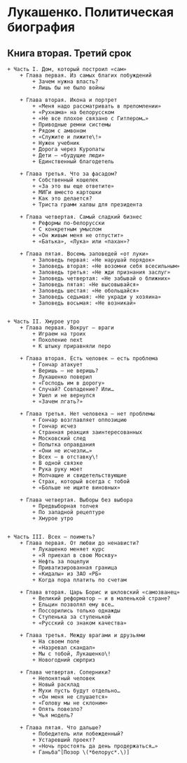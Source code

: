 # Лукашенко. Политическая биография
## Книга вторая. Третий срок

    + Часть I. Дом, который построил «сам»
        + Глава первая. Из самых благих побуждений
            + Зачем нужна власть?
            + Лишь бы не было войны

        + Глава вторая. Икона и портрет
            + «Меня надо рассматривать в преломлении»
            + «Рухнама» на белорусском
            + «Не все плохое связано с Гитлером…»
            + Приводные ремни системы
            + Рядом с амвоном
            + «Служите и лижите\!»
            + Нужен учебник
            + Дорога через Куропаты
            + Дети — «будущие люди»
            + Единственный благодетель

        + Глава третья. Что за фасадом?
            + Собственный кошелек
            + «За это вы еще ответите»
            + МИГи вместо картошки
            + Как это делается?
            + Триста грамм халвы для президента

        + Глава четвертая. Самый сладкий бизнес
            + Реформы по-белорусски
            + С конкретным умыслом
            + «Он живым меня не отпустит»
            + «Батька», «Лука» или «пахан»?

        + Глава пятая. Восемь заповедей «от луки»
            + Заповедь первая: «Не нарушай порядок»
            + Заповедь вторая: «Не возомни себя всесильным»
            + Заповедь третья: «Не жди признания заслуг»
            + Заповедь четвертая: «Не забывай о ближних»
            + Заповедь пятая: «Не высовывайся»
            + Заповедь шестая: «Не обольщайся»
            + Заповедь седьмая: «Не укради у хозяина»
            + Заповедь восьмая: «Не возникай»


    + Часть II. Хмурое утро
        + Глава первая. Вокруг — враги
            + Играем на троих
            + Поколение next
            + К штыку приравняли перо

        + Глава вторая. Есть человек — есть проблема
            + Гончар атакует
            + Веришь — не веришь?
            + Лукашенко поверил
            + «Господь им в дорогу»
            + Случай? Совпадение? Или…
            + Ушел и не вернулся
            + «Зачем лгать?»

        + Глава третья. Нет человека — нет проблемы
            + Гончар возглавляет оппозицию
            + Гончар исчез
            + Странная реакция заинтересованных
            + Московский след
            + Попытка оправдания
            + «Они не исчезли…»
            + Всех — в отставку\!
            + В одной связке
            + Рука руку моет
            + Молчащие и свидетельствующие
            + Страх, который всегда с тобой
            + «Больше не ищите виновных»

        + Глава четвертая. Выборы без выбора
            + Предвыборная толчея
            + По западной рецептуре
            + Хмурое утро


    + Часть III. Всех — поиметь?
        + Глава первая. От любви до ненависти?
            + Лукашенко меняет курс
            + «Я приехал в свою Москву»
            + Нефть за поцелуи
            + Приватизированная граница
            + «Кидалы» из ЗАО «РБ»
            + Когда пора платить по счетам

        + Глава вторая. Царь Борис и шкловский «самозванец»
            + Великий реформатор — и в маленькой стране?
            + Ельцин позволял ему все…
            + Поссорились только однажды
            + Ступенька за ступенькой
            + «Русский со знаком качества»

        + Глава третья. Между врагами и друзьями
            + На своем поле
            + «Назревал скандал»
            + Мы с тобой, Лукашенко\!
            + Новогодний сюрприз

        + Глава четвертая. Соперники?
            + Непонятный человек
            + Новый расклад
            + Мухи пусть будут отдельно…
            + «Он меня не слушается»
            + «Голову мы не склоним»
            + Опять повезло?
            + Чья модель?

        + Глава пятая. Что дальше?
            + Победитель или побежденный?
            + Устаревший проект?
            + «Ночь простоять да день продержаться…»
            + Ганьба^[Позор \(*белорус*.\)]
